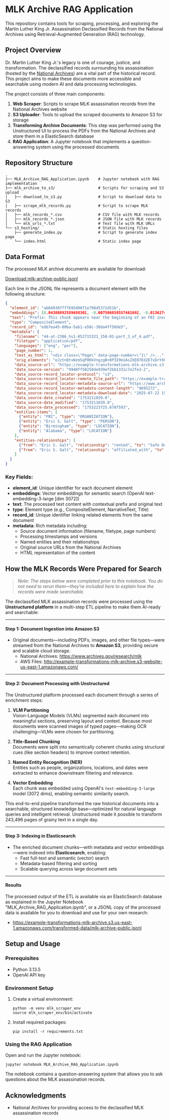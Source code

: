 # MLK Archive RAG Application

This repository contains tools for scraping, processing, and exploring the Martin Luther King Jr. Assassination Declassified Records from the National Archives using Retrieval-Augmented Generation (RAG) technology.

## Project Overview

Dr. Martin Luther King Jr.'s legacy is one of courage, justice, and transformation. The declassified records surrounding his assassination (hosted by the <a href="https://example-transformations-mlk-archive.s3.us-east-1.amazonaws.com/transformed-data/mlk-archive-public.jsonl">National Archives</a>) are a vital part of the historical record. This project aims to make these documents more accessible and searchable using modern AI and data processing technologies.

The project consists of three main components:

1. **Web Scraper**: Scripts to scrape MLK assassination records from the National Archives website
2. **S3 Uploader**: Tools to upload the scraped documents to Amazon S3 for storage
3. **Transforming Archive Documents**: This step was performed using the Unstructured UI to process the PDFs from the National Archives and store them in a ElasticSearch database
4. **RAG Application**: A Jupyter notebook that implements a question-answering system using the processed documents

## Repository Structure

```
.
├── MLK_Archive_RAG_Application.ipynb    # Jupyter notebook with RAG implementation
├── mlk_archive_to_s3/                   # Scripts for scraping and S3 upload
│   ├── download_to_s3.py                # Script to download data to S3
│   ├── scrape_mlk_records.py            # Script to scrape MLK records
│   ├── mlk_records_*.csv                # CSV file with MLK records
│   ├── mlk_records_*.json               # JSON file with MLK records
│   └── mlk_urls_*.txt                   # Text file with MLK URLs
└── s3_hosting/                          # Static hosting files
    ├── generate_index.py                # Script to generate index page
    └── index.html                       # Static index page
```

## Data Format

The processed MLK archive documents are available for download:

<p><a href="https://example-transformations-mlk-archive.s3.us-east-1.amazonaws.com/transformed-data/mlk-archive-public.jsonl">Download mlk-archive-public.jsonl</a></p>

Each line in the JSONL file represents a document element with the following structure:

```json
{
  "element_id": "ab049307ff7695d08f1e798d5372d51b",
  "embeddings": [0.04380892589688301, -0.007506858557462692, -0.013627462089061737, ...],
  "text": "Prefix: This chunk appears near the beginning of an FBI investigation document (File #BH 44-1740) from April 1968 that details inquiries into Eric S. Galt's activities in Birmingham, Alabama...; Original: 1 BH 44-1740 DTD:scb\n\nLAUNDRIES AND CLEANERS, BIRMINGHAM, ALABAMA:...",
  "type": "CompositeElement",
  "record_id": "edb7ea45-00ba-5ab1-a58c-30da4ff50de5",
  "metadata": {
    "filename": "44-at-2386_hs1-852715321_158-01-part_3_of_4.pdf",
    "filetype": "application/pdf",
    "languages": ["eng", "por"],
    "page_number": 1,
    "text_as_html": "<div class=\"Page\" data-page-number=\"1\" />...",
    "orig_elements": "eJztnQtvWzmSqP8KkVngzgB+8P3I9m1AsZXE07Ed2E7vDrYXQZEsxkLLkiHJSecu...",
    "data_source-url": "https://example-transformations-mlk-archive.s3.us-east-1.amazonaws.com/mlk-archive/44-at-2386_hs1-852715321_158-01-part_3_of_4.pdf",
    "data_source-version": "9940ff50258de939ef2bb1331c7e2fe3-2",
    "data_source-record_locator-protocol": "s3",
    "data_source-record_locator-remote_file_path": "https://example-transformations-mlk-archive.s3.us-east-1.amazonaws.com/mlk-archive/",
    "data_source-record_locator-metadata-source-url": "https://www.archives.gov/files/research/mlk/releases/2025/0721/44-at-2386_hs1-852715321_158-01-part_3_of_4.pdf",
    "data_source-record_locator-metadata-content-length": "9695272",
    "data_source-record_locator-metadata-download-date": "2025-07-22 15:03:58",
    "data_source-date_created": "1753211039.0",
    "data_source-date_modified": "1753211039.0",
    "data_source-date_processed": "1753223725.6787593",
    "entities-items": [
      {"entity": "FBI", "type": "ORGANIZATION"},
      {"entity": "Eric S. Galt", "type": "PERSON"},
      {"entity": "Birmingham", "type": "LOCATION"},
      {"entity": "Alabama", "type": "LOCATION"}
    ],
    "entities-relationships": [
      {"from": "Eric S. Galt", "relationship": "rented", "to": "Safe Deposit Box No. 5517"},
      {"from": "Eric S. Galt", "relationship": "affiliated_with", "to": "Birmingham Trust National Bank"}
    ]
  }
}
```

### Key Fields:
- **element_id**: Unique identifier for each document element
- **embeddings**: Vector embeddings for semantic search (OpenAI text-embedding-3-large [dim 3072])
- **text**: The processed text content with contextual prefix and original text
- **type**: Element type (e.g., CompositeElement, NarrativeText, Title)
- **record_id**: Unique identifier linking related elements from the same document
- **metadata**: Rich metadata including:
  - Source document information (filename, filetype, page numbers)
  - Processing timestamps and versions
  - Named entities and their relationships
  - Original source URLs from the National Archives
  - HTML representation of the content

## How the MLK Records Were Prepared for Search

> *Note: The steps below were completed prior to this notebook. You do not need to rerun them—they're included here to explain how the records were made searchable.*

The declassified MLK assassination records were processed using the **Unstructured platform** in a multi-step ETL pipeline to make them AI-ready and searchable:

---

#### **Step 1: Document Ingestion into Amazon S3**

- Original documents—including PDFs, images, and other file types—were streamed from the National Archives to **Amazon S3**, providing secure and scalable cloud storage.
   - National Archives: https://www.archives.gov/research/mlk
   - AWS Files: http://example-transformations-mlk-archive.s3-website-us-east-1.amazonaws.com/

---

#### **Step 2: Document Processing with Unstructured**

The Unstructured platform processed each document through a series of enrichment steps:

1. **VLM Partitioning**  
    Vision-Language Models (VLMs) segmented each document into meaningful sections, preserving layout and context. Because most documents were scanned images of typed pages—making OCR challenging—VLMs were chosen for partitioning.

2. **Title-Based Chunking**  
   Documents were split into semantically coherent chunks using structural cues (like section headers) to improve context retention.

3. **Named Entity Recognition (NER)**  
   Entities such as people, organizations, locations, and dates were extracted to enhance downstream filtering and relevance.

4. **Vector Embedding**  
   Each chunk was embedded using OpenAI's `text-embedding-3-large` model (3072 dims), enabling semantic similarity search.

This end-to-end pipeline transformed the raw historical documents into a searchable, structured knowledge base—optimized for natural language queries and intelligent retrieval. Unstructured made it possible to transform 243,496 pages of grainy text in a single day.

---

#### **Step 3: Indexing in Elasticsearch**

- The enriched document chunks—with metadata and vector embeddings—were indexed into **Elasticsearch**, enabling:
  - Fast full-text and semantic (vector) search  
  - Metadata-based filtering and sorting  
  - Scalable querying across large document sets

---

#### Results
The processed output of the ETL is available via an ElasticSearch database as explained in the Jupyter Notebook "MLK_Archive_RAG_Application.ipynb", or a JSONL copy of the processed data is available for you to download and use for your own research:
- https://example-transformations-mlk-archive.s3.us-east-1.amazonaws.com/transformed-data/mlk-archive-public.jsonl


## Setup and Usage

### Prerequisites

- Python 3.13.5
- OpenAI API key

### Environment Setup

1. Create a virtual environment:
   ```
   python -m venv mlk_scraper_env
   source mlk_scraper_env/bin/activate 
   ```

2. Install required packages:
   ```
   pip install -r requirements.txt
   ```

### Using the RAG Application

Open and run the Jupyter notebook:

```
jupyter notebook MLK_Archive_RAG_Application.ipynb
```

The notebook contains a question-answering system that allows you to ask questions about the MLK assassination records.

## Acknowledgments

- National Archives for providing access to the declassified MLK assassination records
